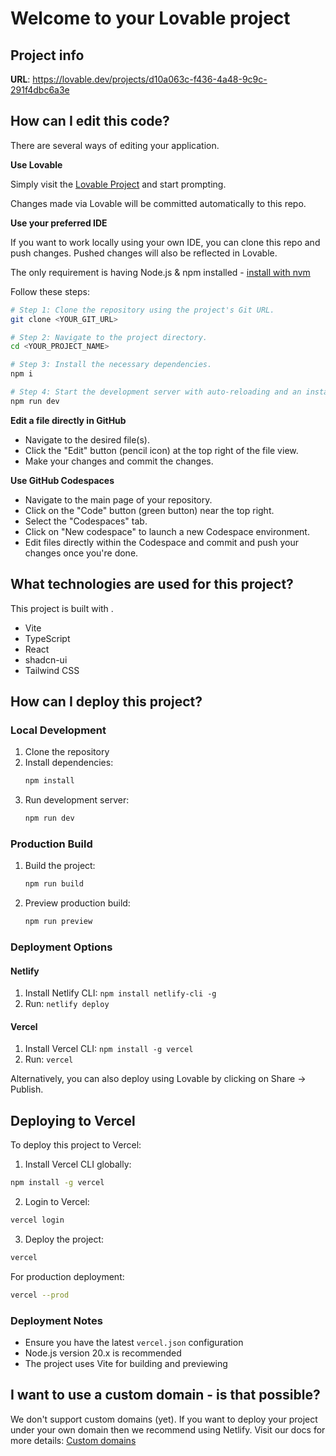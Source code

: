 # Welcome to your Lovable project

## Project info

**URL**: https://lovable.dev/projects/d10a063c-f436-4a48-9c9c-291f4dbc6a3e

## How can I edit this code?

There are several ways of editing your application.

**Use Lovable**

Simply visit the [Lovable Project](https://lovable.dev/projects/d10a063c-f436-4a48-9c9c-291f4dbc6a3e) and start prompting.

Changes made via Lovable will be committed automatically to this repo.

**Use your preferred IDE**

If you want to work locally using your own IDE, you can clone this repo and push changes. Pushed changes will also be reflected in Lovable.

The only requirement is having Node.js & npm installed - [install with nvm](https://github.com/nvm-sh/nvm#installing-and-updating)

Follow these steps:

```sh
# Step 1: Clone the repository using the project's Git URL.
git clone <YOUR_GIT_URL>

# Step 2: Navigate to the project directory.
cd <YOUR_PROJECT_NAME>

# Step 3: Install the necessary dependencies.
npm i

# Step 4: Start the development server with auto-reloading and an instant preview.
npm run dev
```

**Edit a file directly in GitHub**

- Navigate to the desired file(s).
- Click the "Edit" button (pencil icon) at the top right of the file view.
- Make your changes and commit the changes.

**Use GitHub Codespaces**

- Navigate to the main page of your repository.
- Click on the "Code" button (green button) near the top right.
- Select the "Codespaces" tab.
- Click on "New codespace" to launch a new Codespace environment.
- Edit files directly within the Codespace and commit and push your changes once you're done.

## What technologies are used for this project?

This project is built with .

- Vite
- TypeScript
- React
- shadcn-ui
- Tailwind CSS

## How can I deploy this project?

### Local Development
1. Clone the repository
2. Install dependencies:
   ```bash
   npm install
   ```
3. Run development server:
   ```bash
   npm run dev
   ```

### Production Build
1. Build the project:
   ```bash
   npm run build
   ```
2. Preview production build:
   ```bash
   npm run preview
   ```

### Deployment Options
#### Netlify
1. Install Netlify CLI: `npm install netlify-cli -g`
2. Run: `netlify deploy`

#### Vercel
1. Install Vercel CLI: `npm install -g vercel`
2. Run: `vercel`

Alternatively, you can also deploy using Lovable by clicking on Share -> Publish.

## Deploying to Vercel

To deploy this project to Vercel:

1. Install Vercel CLI globally:
```sh
npm install -g vercel
```

2. Login to Vercel:
```sh
vercel login
```

3. Deploy the project:
```sh
vercel
```

For production deployment:
```sh
vercel --prod
```

### Deployment Notes
- Ensure you have the latest `vercel.json` configuration
- Node.js version 20.x is recommended
- The project uses Vite for building and previewing

## I want to use a custom domain - is that possible?

We don't support custom domains (yet). If you want to deploy your project under your own domain then we recommend using Netlify. Visit our docs for more details: [Custom domains](https://docs.lovable.dev/tips-tricks/custom-domain/)
